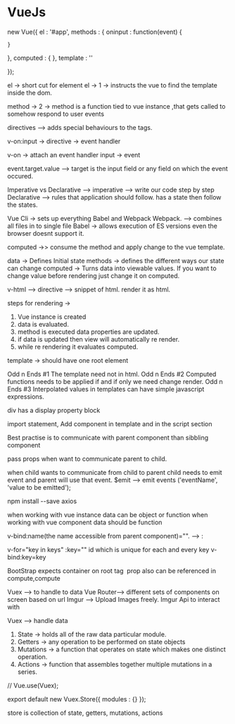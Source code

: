 # VueJs

new Vue({
 el : '#app',
 methods : {
    oninput : function(event) {
    
    }
 },
 computed : {
 },
 template : ''
 
});

el -> short cut for element 
el -> 1 -> instructs the vue to find the template inside the dom.

method -> 2 -> method is a function tied to vue instance ,that gets called to somehow respond to user events

directives --> adds special behaviours to the tags.

v-on:input -> directive -> event handler

v-on -> attach an event handler
input -> event

event.target.value --> target is the input field or any field on which the event occured.

Imperative vs Declarative -->
imperative -->  write our code step by step
Declarative --> rules that application should follow. has a state then follow the states.


Vue Cli -> sets up everything 
Babel and Webpack
Webpack. --> combines all files in to single file 
Babel -> allows execution of ES versions even the browser doesnt support it.





computed  ->> consume the method and apply change to the vue template.


data -> Defines Initial state
methods -> defines the different ways our state can change
computed -> Turns data into viewable values.  If you want to change value before rendering just change it on computed.

v-html --> directive --> snippet of html. render it as html.

steps for rendering ->
1. Vue instance is created
2. data is evaluated.
3. method is executed data properties are updated.
4. if data is updated then view will automatically re render.
5. while re rendering it evaluates computed.

template -> should have one root element

Odd n Ends #1
The template need not in html.
Odd n Ends #2
Computed functions needs to be applied if and if only we need change render.
Odd n Ends #3
Interpolated values in templates can have simple javascript expressions.

div has a display property block

import statement,
Add component in template and in the script section

Best practise is to communicate with parent component than sibbling component

pass props when want to communicate parent to child.

when child wants to communicate from child to parent child needs to emit event and parent will use that event.
$emit --> emit events ('eventName', 'value to be emitted');

npm install --save axios


when working with vue instance data can be object or function
when working with vue component data should be function

v-bind:name(the name accessible from parent component)="". --> :

v-for="key in keys"
:key="" id which is unique for each and every key
v-bind:key=key 

BootStrap expects container on root tag
<img v-bind:src="" />
prop also can be referenced in compute,compute


Vuex --> to handle to data
Vue Router--> different sets of components on screen based on url
Imgur --> Upload Images freely.
Imgur Api to interact with 


Vuex --> handle data

1. State -> holds all of the raw data particular module.
2. Getters -> any operation to be performed on state objects
3. Mutations -> a function that operates on state which makes one distinct operation.
4. Actions -> function that assembles together multiple mutations in a series.

// 
Vue.use(Vuex);

export default new Vuex.Store({
modules : {}
});

store is collection of state, getters, mutations, actions
















